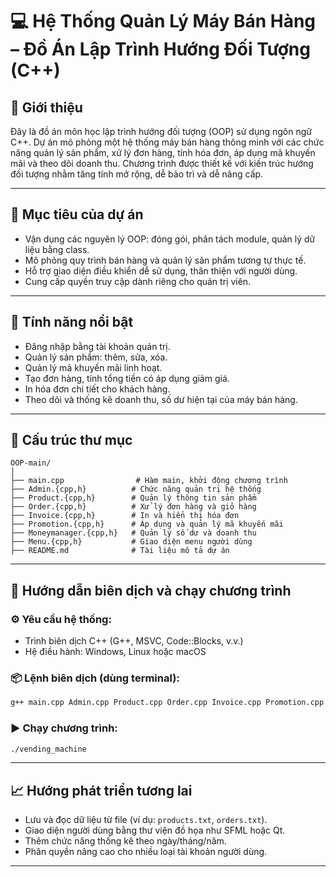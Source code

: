 
# 💻 Hệ Thống Quản Lý Máy Bán Hàng – Đồ Án Lập Trình Hướng Đối Tượng (C++)

## 📝 Giới thiệu
Đây là đồ án môn học lập trình hướng đối tượng (OOP) sử dụng ngôn ngữ C++. Dự án mô phỏng một hệ thống máy bán hàng thông minh với các chức năng quản lý sản phẩm, xử lý đơn hàng, tính hóa đơn, áp dụng mã khuyến mãi và theo dõi doanh thu. Chương trình được thiết kế với kiến trúc hướng đối tượng nhằm tăng tính mở rộng, dễ bảo trì và dễ nâng cấp.

---

## 🎯 Mục tiêu của dự án
- Vận dụng các nguyên lý OOP: đóng gói, phân tách module, quản lý dữ liệu bằng class.
- Mô phỏng quy trình bán hàng và quản lý sản phẩm tương tự thực tế.
- Hỗ trợ giao diện điều khiển dễ sử dụng, thân thiện với người dùng.
- Cung cấp quyền truy cập dành riêng cho quản trị viên.

---

## 🔧 Tính năng nổi bật
- Đăng nhập bằng tài khoản quản trị.
- Quản lý sản phẩm: thêm, sửa, xóa.
- Quản lý mã khuyến mãi linh hoạt.
- Tạo đơn hàng, tính tổng tiền có áp dụng giảm giá.
- In hóa đơn chi tiết cho khách hàng.
- Theo dõi và thống kê doanh thu, số dư hiện tại của máy bán hàng.

---

## 📂 Cấu trúc thư mục

```
OOP-main/
│
├── main.cpp                # Hàm main, khởi động chương trình
├── Admin.{cpp,h}          # Chức năng quản trị hệ thống
├── Product.{cpp,h}        # Quản lý thông tin sản phẩm
├── Order.{cpp,h}          # Xử lý đơn hàng và giỏ hàng
├── Invoice.{cpp,h}        # In và hiển thị hóa đơn
├── Promotion.{cpp,h}      # Áp dụng và quản lý mã khuyến mãi
├── Moneymanager.{cpp,h}   # Quản lý số dư và doanh thu
├── Menu.{cpp,h}           # Giao diện menu người dùng
├── README.md              # Tài liệu mô tả dự án
```

---

## 🚀 Hướng dẫn biên dịch và chạy chương trình

### ⚙️ Yêu cầu hệ thống:
- Trình biên dịch C++ (G++, MSVC, Code::Blocks, v.v.)
- Hệ điều hành: Windows, Linux hoặc macOS

### 📦 Lệnh biên dịch (dùng terminal):
```bash
g++ main.cpp Admin.cpp Product.cpp Order.cpp Invoice.cpp Promotion.cpp Moneymanager.cpp Menu.cpp -o vending_machine
```

### ▶️ Chạy chương trình:
```bash
./vending_machine
```

---

## 📈 Hướng phát triển tương lai
- Lưu và đọc dữ liệu từ file (ví dụ: `products.txt`, `orders.txt`).
- Giao diện người dùng bằng thư viện đồ họa như SFML hoặc Qt.
- Thêm chức năng thống kê theo ngày/tháng/năm.
- Phân quyền nâng cao cho nhiều loại tài khoản người dùng.

---
